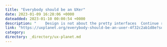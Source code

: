 ```yaml
---
title: "Everybody should be an UXer"
date: 2023-01-09 16:28:06 +0000
dateadded: 2023-01-10 00:00:54 +0000
description: "    Design is not about the pretty interfaces  Continue reading on UX Planet »  "
link: "https://uxplanet.org/everybody-should-be-an-uxer-4f32c2ab1d8e?source=rss----819cc2aaeee0---4"
category:
directory: _directory/ux-planet.md
---
```

